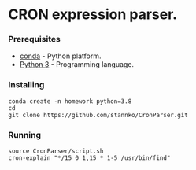 # CRON expression parser.

### Prerequisites
* [conda](https://www.anaconda.com/download/) - Python platform.
* [Python 3](https://www.python.org/) - Programming language.

### Installing
```shell
conda create -n homework python=3.8
cd
git clone https://github.com/stannko/CronParser.git
```
### Running
```shell
source CronParser/script.sh
cron-explain "*/15 0 1,15 * 1-5 /usr/bin/find"
```
